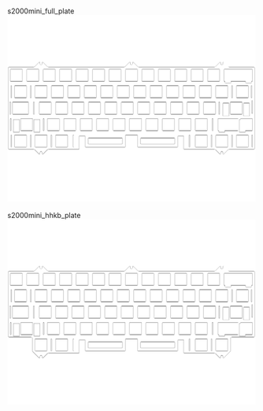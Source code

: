 <br/>s2000mini_full_plate<br/>![image](./s2000mini_full_plate.png)<br/>
<br/>s2000mini_hhkb_plate<br/>![image](./s2000mini_hhkb_plate.png)<br/>
